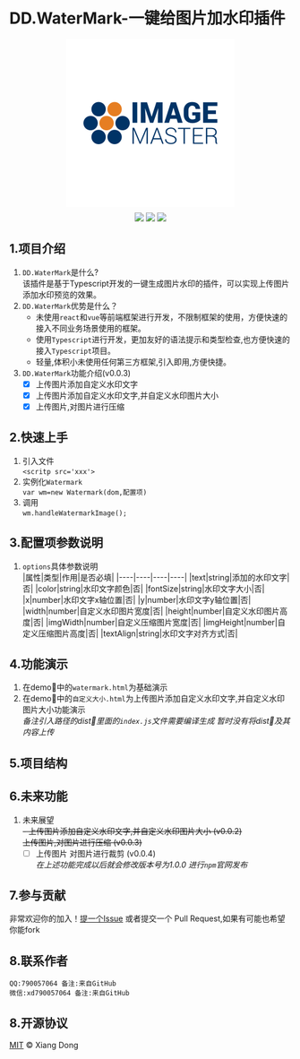 # DD.WaterMark-一键给图片加水印插件
<div align="center"> 
<img src="./images/logo.png" style="display:block;margin-bottom:10px">
<img src="https://img.shields.io/badge/version-v0.0.3-FFAA40">
<img src="https://img.shields.io/badge/license-MIT-greed">
<img src="https://img.shields.io/badge/languages-Typescript-3183C4">
</div>

## 1.项目介绍
1. `DD.WaterMark`是什么?  
该插件是基于Typescript开发的一键生成图片水印的插件，可以实现上传图片添加水印预览的效果。
2. `DD.WaterMark`优势是什么？
    - 未使用`react`和`vue`等前端框架进行开发，不限制框架的使用，方便快速的接入不同业务场景使用的框架。
    - 使用`Typescript`进行开发，更加友好的语法提示和类型检查,也方便快速的接入`Typescript`项目。
    - 轻量,体积小未使用任何第三方框架,引入即用,方便快捷。
3. `DD.WaterMark`功能介绍(v0.0.3)
    * [x] 上传图片添加自定义水印文字
    * [x] 上传图片添加自定义水印文字,并自定义水印图片大小
    * [x] 上传图片,对图片进行压缩 
## 2.快速上手
1. 引入文件  
    `<scritp src='xxx'>`
2. 实例化`Watermark`  
    `var wm=new Watermark(dom,配置项)`
3. 调用  
    `wm.handleWatermarkImage();`
## 3.配置项参数说明
1. `options`具体参数说明  
    |属性|类型|作用|是否必填|
    |----|----|----|----|
    |text|string|添加的水印文字|否|
    |color|string|水印文字颜色|否|
    |fontSize|string|水印文字大小|否|
    |x|number|水印文字x轴位置|否|
    |y|number|水印文字y轴位置|否|
    |width|number|自定义水印图片宽度|否|
    |height|number|自定义水印图片高度|否|
    |imgWidth|number|自定义压缩图片宽度|否|
    |imgHeight|number|自定义压缩图片高度|否|
    |textAlign|string|水印文字对齐方式|否|
## 4.功能演示  
1. 在demo📂中的`watermark.html`为基础演示
2. 在demo📂中的`自定义大小.html`为上传图片添加自定义水印文字,并自定义水印图片大小功能演示  
*备注引入路径的dist📂里面的`index.js`文件需要编译生成 暂时没有将dist📂及其内容上传*
## 5.项目结构
## 6.未来功能
1.  未来展望    
     ~~- 上传图片添加自定义水印文字,并自定义水印图片大小 (v0.0.2)~~  
    ~~上传图片,对图片进行压缩 (v0.0.3)~~
    - [ ] 上传图片 对图片进行裁剪 (v0.0.4)  
*在上述功能完成以后就会修改版本号为1.0.0 进行`npm`官网发布*
## 7.参与贡献
非常欢迎你的加入！[提一个Issue](https://github.com/xd20110642/DD-Watermark/issues/new) 或者提交一个 Pull Request,如果有可能也希望你能fork
## 8.联系作者
`QQ:790057064 备注:来自GitHub`  
`微信:xd790057064 备注:来自GitHub`
## 8.开源协议
[MIT](LICENSE) © Xiang Dong


    
    